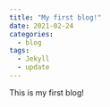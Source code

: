 ```yaml
---
title: "My first blog!"
date: 2021-02-24
categories:
  - blog
tags:
  - Jekyll
  - update
---
```


This is my first blog!